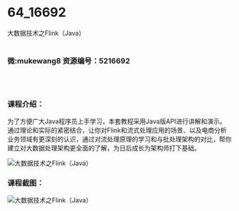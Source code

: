 # 64_16692
大数据技术之Flink（Java）
<br/></br>
<h3>微:mukewang8 资源编号：5216692</h3>
<br/></br>
<h3>课程介绍：</h3>
<p>为了方便广大Java程序员上手学习，本套教程采用Java版API进行讲解和演示。通过理论和实际的紧密结合，让你对<a title="查看与 Flink 相关的文章" target="_blank">Flink</a>和流式处理应用的场景、以及电商分析业务领域有更深刻的认识，通过对流处理原理的学习和与批处理架构的对比，帮你建立对大数据处理架构更全面的了解，为日后成长为架构师打下基础。</p>
<p><img src="https://www.ko996.com/wp-content/uploads/img/2020/12/12345-300x169.jpg" alt="大数据技术之Flink（Java）"></p>
<div class="info-desc">
<h3>课程截图：</h3>
<p><img src="https://www.ko996.com/wp-content/uploads/img/2020/12/1-7.png" alt="大数据技术之Flink（Java）"></p>


			
</div>
